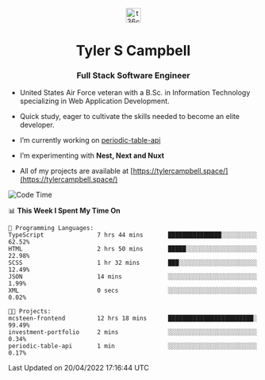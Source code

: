 <p align="center">
<a href="https://www.linkedin.com/in/t36campbell" target="blank"><img align="center" src="https://ik.imagekit.io/t36campbell/Portfolio/linkedin.png.original_m8bbGgPh6.png" alt="t36campbell" height="30" width="30" /></a>
</p>
<h1 align="center">Tyler S Campbell</h1>
<h3 align="center">Full Stack Software Engineer</h3>

* United States Air Force veteran with a B.Sc. in Information Technology specializing in Web Application Development. 

* Quick study, eager to cultivate the skills needed to become an elite developer.

* I’m currently working on [periodic-table-api](https://github.com/t36campbell/periodic-table-api)

* I’m experimenting with **Nest, Next and Nuxt**

* All of my projects are available at [https://tylercampbell.space/](https://tylercampbell.space/)

<!--START_SECTION:waka-->
![Code Time](http://img.shields.io/badge/Code%20Time-1%2C578%20hrs%2027%20mins-blue)

📊 **This Week I Spent My Time On** 

```text
💬 Programming Languages: 
TypeScript               7 hrs 44 mins       ███████████████░░░░░░░░░░   62.52% 
HTML                     2 hrs 50 mins       █████░░░░░░░░░░░░░░░░░░░░   22.98% 
SCSS                     1 hr 32 mins        ███░░░░░░░░░░░░░░░░░░░░░░   12.49% 
JSON                     14 mins             ░░░░░░░░░░░░░░░░░░░░░░░░░   1.99% 
XML                      0 secs              ░░░░░░░░░░░░░░░░░░░░░░░░░   0.02%

🐱‍💻 Projects: 
mcsteen-frontend         12 hrs 18 mins      ████████████████████████░   99.49% 
investment-portfolio     2 mins              ░░░░░░░░░░░░░░░░░░░░░░░░░   0.34% 
periodic-table-api       1 min               ░░░░░░░░░░░░░░░░░░░░░░░░░   0.17%

```


 Last Updated on 20/04/2022 17:16:44 UTC
<!--END_SECTION:waka-->
